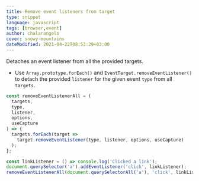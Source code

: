```yaml
---
title: Remove event listeners from target
type: snippet
language: javascript
tags: [browser,event]
author: chalarangelo
cover: snowy-mountains
dateModified: 2021-04-22T08:53:29+03:00
---
```


Detaches an event listener from all the provided targets.

- Use `Array.prototype.forEach()` and `EventTarget.removeEventListener()` to detach the provided `listener` for the given event `type` from all `targets`.

```js
const removeEventListenerAll = (
  targets,
  type,
  listener,
  options,
  useCapture
) => {
  targets.forEach(target =>
    target.removeEventListener(type, listener, options, useCapture)
  );
};
```

```js
const linkListener = () => console.log('Clicked a link');
document.querySelector('a').addEventListener('click', linkListener);
removeEventListenerAll(document.querySelectorAll('a'), 'click', linkListener);
```
